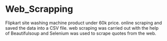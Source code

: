 # Web_Scrapping


Flipkart site washing machine product under 60k price. online scraping and saved the data into a CSV file. web scraping was carried out with the help of Beautifulsoup and Selenium was used to scrape quotes from the web.


